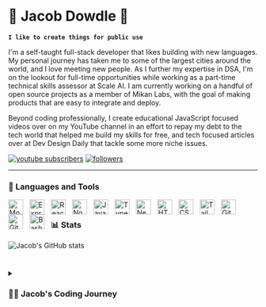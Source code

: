 # 🛫 Jacob Dowdle 🛬

**`I like to create things for public use`**

I'm a self-taught full-stack developer that likes building with new languages. My personal journey has taken me to some of the largest cities around the world, and I love meeting new people. As I further my expertise in DSA, I'm on the lookout for full-time opportunities while working as a part-time technical skills assessor at Scale AI. I am currently working on a handful of open source projects as a member of Mikan Labs, with the goal of making products that are easy to integrate and deploy.

Beyond coding professionally, I create educational JavaScript focused videos over on my YouTube channel in an effort to repay my debt to the tech world that helped me build my skills for free, and tech focused articles over at Dev Design Daily that tackle some more niche issues.

   <p align="left">
      <a href="https://www.youtube.com/@web3idiots?sub_confirmation=1">
         <img alt="youtube subscribers" title="Subscribe to my YouTube channel" src="https://custom-icon-badges.demolab.com/youtube/channel/subscribers/UCscaDB5Sgar2CBc-hcx211w?color=%23E05D44&label=SUBSCRIBE&logo=video&logoColor=white&style=for-the-badge&labelColor=CE4630"/></a> 
      <a href="https://github.com/jakovid?tab=followers">
         <img alt="followers" title="Follow me on Github" src="https://custom-icon-badges.demolab.com/github/followers/jakovid?color=236ad3&labelColor=1155ba&style=for-the-badge&logo=person-add&label=Follow&logoColor=white"/></a>
      
   </p>

---

### 🧰 Languages and Tools

<img align="left" alt="Mongodb" width="30px" style="padding-right:10px;" src="https://cdn.jsdelivr.net/gh/devicons/devicon/icons/mongodb/mongodb-original-wordmark.svg" />
<img align="left" alt="Express" width="30px" style="padding-right:10px;" src="https://cdn.jsdelivr.net/gh/devicons/devicon/icons/express/express-original.svg" />
<img align="left" alt="React" width="30px" style="padding-right:10px;" src="https://cdn.jsdelivr.net/gh/devicons/devicon/icons/react/react-original.svg" />
<img align="left" alt="NodeJS" width="30px" style="padding-right:10px;" src="https://cdn.jsdelivr.net/gh/devicons/devicon/icons/nodejs/nodejs-original.svg" />
<img align="left" alt="JavaScript" width="30px" style="padding-right:10px;" src="https://cdn.jsdelivr.net/gh/devicons/devicon/icons/javascript/javascript-original.svg"/>
<img align="left" alt="TypeScript" width="30px" style="padding-right:10px;" src="https://cdn.jsdelivr.net/gh/devicons/devicon/icons/typescript/typescript-plain.svg" />
<img align="left" alt="NextJS" width="30px" style="padding-right:10px;" src="https://cdn.jsdelivr.net/gh/devicons/devicon/icons/nextjs/nextjs-original.svg" />        
<img align="left" alt="HTML" width="30px" style="padding-right:10px;" src="https://cdn.jsdelivr.net/gh/devicons/devicon/icons/html5/html5-plain.svg" />
<img align="left" alt="CSS" width="30px" style="padding-right:10px;" src="https://cdn.jsdelivr.net/gh/devicons/devicon/icons/css3/css3-plain.svg" />
<img align="left" alt="Tailwindcss" width="30px" style="padding-right:10px;" src="https://cdn.jsdelivr.net/gh/devicons/devicon/icons/tailwindcss/tailwindcss-original-wordmark.svg" />
<img align="left" alt="Git" width="30px" style="padding-right:10px;" src="https://cdn.jsdelivr.net/gh/devicons/devicon/icons/git/git-original.svg" />
<img align="left" alt="GitHub" width="30px" style="padding-right:10px;" src="https://cdn.jsdelivr.net/gh/devicons/devicon/icons/github/github-original.svg" />
<img align="left" alt="Bash" width="30px" style="padding-right:10px;" src="https://cdn.jsdelivr.net/gh/devicons/devicon/icons/bash/bash-original.svg" />

<br />

### 📊 Stats

![Jacob's GitHub stats](https://github-readme-stats.vercel.app/api?username=jakovid&show_icons=true&theme=gruvbox)

<!-- ![GitHub Streak](https://streak-stats.demolab.com?user=jakovid&theme=gruvbox&border_radius=4.5) -->

#

<details>
 <summary><h3>👨‍💻 Jacob's Coding Journey</h3></summary>

My coding odyssey began when I was crafting bespoke sites on CMS platforms like Shopify, WordPress, and Wix. As I dabbled with HTML and CSS to sprinkle a unique touch on these sites, I unearthed a burgeoning passion for programming. Guided by my newfound enthusiasm, I embarked on a self-directed learning voyage, exploring resources like Free Code Camp and Codecademy. My thirst for knowledge led me to The Odin Project, where I delved deeper into programming languages like Advanced CSS, HTML, JavaScript, React, and Node.JS, while also familiarizing myself with tools such as MongoDB and Jest. Over the past two years, my freelance projects became testaments to my growth and solidified my resolve to commit to programming for life. Chasing this dream, I've aligned myself with the programming fellowship at Formation, eager to absorb wisdom from seasoned developers and ultimately find a full-time role where I can both contribute to meaningful projects and thrive under invaluable mentorship. As the youngest in a long line of coal miners, it was my destiny to hashtag learn to code.

[youtube]: https://www.youtube.com/@web3idiots
